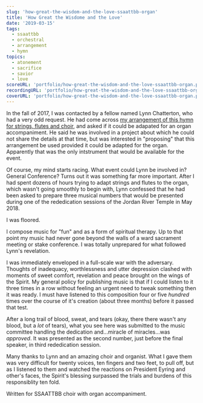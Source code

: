 ```yaml
---
slug: 'how-great-the-wisdom-and-the-love-ssaattbb-organ'
title: 'How Great the Wisdome and the Love'
date: '2019-03-15'
tags:
  - ssaattbb
  - orchestral
  - arrangement
  - hymn
topics:
  - atonement
  - sacrifice
  - savior
  - love
scoreURL: 'portfolio/how-great-the-wisdom-and-the-love-ssaattbb-organ.pdf'
recordingURL: 'portfolio/how-great-the-wisdom-and-the-love-ssaattbb-organ.mp3'
coverURL: 'portfolio/how-great-the-wisdom-and-the-love-ssaattbb-organ.png'
---
```


In the fall of 2017, I was contacted by a fellow named Lynn Chatterton, who had a very odd request.  He had come across [my arrangement of this hymn for strings, flutes and choir](/compositions/how-great-the-wisdom-and-the-love-orchestral), and asked if it could be adapated for an organ accompaniment. He said he was involved in a project about which he could not share the details at that time, but was interested in "proposing" that this arrangement be used provided it could be adapted for the organ. Apparently that was the only intstrument that would be available for the event.

Of course, my mind starts racing. What event could Lynn be involved in? General Conference? Turns out it was something far more important. After I had spent dozens of hours trying to adapt strings and flutes to the organ, which wasn't going smoothly to begin with, Lynn confessed that he had been asked to prepare three musical numbers that would be presented during one of the rededication sessions of the Jordan River Temple in May 2018.  

I was floored.

I compose music for "fun" and as a form of spiritual therapy.  Up to that point my music had never gone beyond the walls of a ward sacrament meeting or stake conference. I was totally unprepared for what followed Lynn's revelation.

I was immediately enveloped in a full-scale war with the adversary. Thoughts of inadequacy, worthlessness and utter depression clashed with moments of sweet comfort, revelation and peace brought on the wings of the Spirit. My general policy for publishing music is that if I could listen to it three times in a row without feeling an urgent need to tweak something then it was ready. I must have listened to this composition four or five *hundred* times over the course of it's creation (about three months) before it passed that test. 

After a long trail of blood, sweat, and tears (okay, there there wasn't any blood, but a *lot* of tears), what you see here was submitted to the music committee handling the dedication and...miracle of miracles...was *approved*. It was presented as the second number, just before the final speaker, in third rededication session.  

Many thanks to Lynn and an amazing choir and organist. What I gave them was very difficult for twenty voices, ten fingers and two feet, to pull off, but as I listened to them and watched the reactions on President Eyring and other's faces, the Spirit's blessing surpassed the trials and burdens of this responsiblity ten fold. 

Written for SSAATTBB choir with organ accompaniment.
